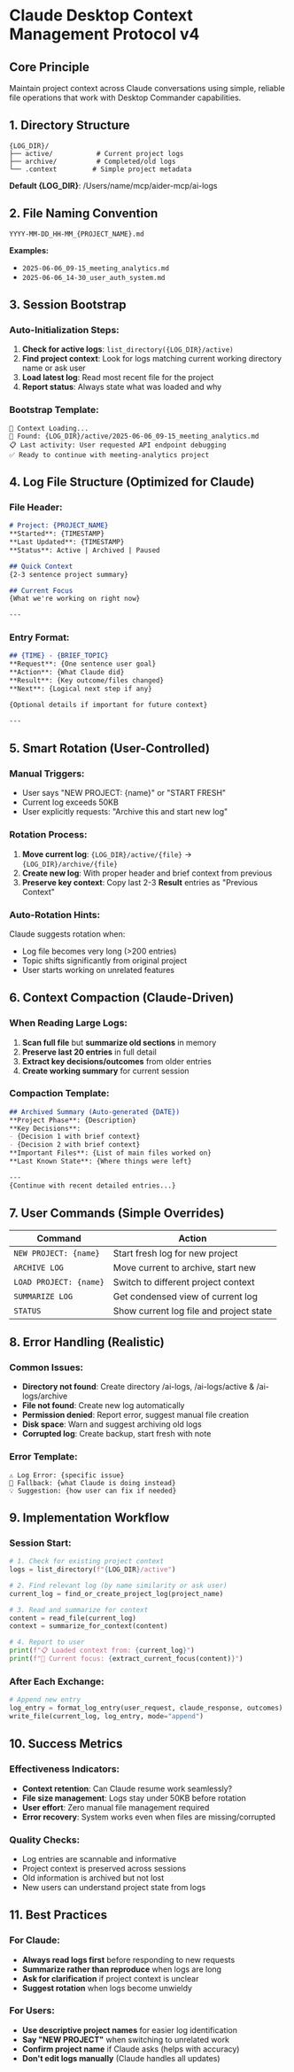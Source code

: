 # Claude Desktop Context Management Protocol v4

## Core Principle
Maintain project context across Claude conversations using simple, reliable file operations that work with Desktop Commander capabilities.

## 1. Directory Structure
```
{LOG_DIR}/
├── active/           # Current project logs
├── archive/          # Completed/old logs
└── .context         # Simple project metadata
```
**Default {LOG_DIR}**: /Users/name/mcp/aider-mcp/ai-logs

## 2. File Naming Convention
```
YYYY-MM-DD_HH-MM_{PROJECT_NAME}.md
```
**Examples:**
- `2025-06-06_09-15_meeting_analytics.md`
- `2025-06-06_14-30_user_auth_system.md`

## 3. Session Bootstrap

### Auto-Initialization Steps:
1. **Check for active logs**: `list_directory({LOG_DIR}/active)`
2. **Find project context**: Look for logs matching current working directory name or ask user
3. **Load latest log**: Read most recent file for the project
4. **Report status**: Always state what was loaded and why

### Bootstrap Template:
```
🔄 Context Loading...
📂 Found: {LOG_DIR}/active/2025-06-06_09-15_meeting_analytics.md
📋 Last activity: User requested API endpoint debugging
✅ Ready to continue with meeting-analytics project
```

## 4. Log File Structure (Optimized for Claude)

### File Header:
```markdown
# Project: {PROJECT_NAME}
**Started**: {TIMESTAMP}
**Last Updated**: {TIMESTAMP}
**Status**: Active | Archived | Paused

## Quick Context
{2-3 sentence project summary}

## Current Focus
{What we're working on right now}

---
```

### Entry Format:
```markdown
## {TIME} - {BRIEF_TOPIC}
**Request**: {One sentence user goal}
**Action**: {What Claude did}
**Result**: {Key outcome/files changed}
**Next**: {Logical next step if any}

{Optional details if important for future context}

---
```

## 5. Smart Rotation (User-Controlled)

### Manual Triggers:
- User says "NEW PROJECT: {name}" or "START FRESH"
- Current log exceeds 50KB
- User explicitly requests: "Archive this and start new log"

### Rotation Process:
1. **Move current log**: `{LOG_DIR}/active/{file}` → `{LOG_DIR}/archive/{file}`
2. **Create new log**: With proper header and brief context from previous
3. **Preserve key context**: Copy last 2-3 **Result** entries as "Previous Context"

### Auto-Rotation Hints:
Claude suggests rotation when:
- Log file becomes very long (>200 entries)
- Topic shifts significantly from original project
- User starts working on unrelated features

## 6. Context Compaction (Claude-Driven)

### When Reading Large Logs:
1. **Scan full file** but **summarize old sections** in memory
2. **Preserve last 20 entries** in full detail
3. **Extract key decisions/outcomes** from older entries
4. **Create working summary** for current session

### Compaction Template:
```markdown
## Archived Summary (Auto-generated {DATE})
**Project Phase**: {Description}
**Key Decisions**:
- {Decision 1 with brief context}
- {Decision 2 with brief context}
**Important Files**: {List of main files worked on}
**Last Known State**: {Where things were left}

---
{Continue with recent detailed entries...}
```

## 7. User Commands (Simple Overrides)

| Command | Action |
|---------|--------|
| `NEW PROJECT: {name}` | Start fresh log for new project |
| `ARCHIVE LOG` | Move current to archive, start new |
| `LOAD PROJECT: {name}` | Switch to different project context |
| `SUMMARIZE LOG` | Get condensed view of current log |
| `STATUS` | Show current log file and project state |

## 8. Error Handling (Realistic)

### Common Issues:
- **Directory not found**: Create directory /ai-logs, /ai-logs/active & /ai-logs/archive
- **File not found**: Create new log automatically
- **Permission denied**: Report error, suggest manual file creation
- **Disk space**: Warn and suggest archiving old logs
- **Corrupted log**: Create backup, start fresh with note

### Error Template:
```
⚠️ Log Error: {specific issue}
🔧 Fallback: {what Claude is doing instead}
💡 Suggestion: {how user can fix if needed}
```

## 9. Implementation Workflow

### Session Start:
```python
# 1. Check for existing project context
logs = list_directory(f"{LOG_DIR}/active")

# 2. Find relevant log (by name similarity or ask user)
current_log = find_or_create_project_log(project_name)

# 3. Read and summarize for context
content = read_file(current_log)
context = summarize_for_context(content)

# 4. Report to user
print(f"📋 Loaded context from: {current_log}")
print(f"🎯 Current focus: {extract_current_focus(content)}")
```

### After Each Exchange:
```python
# Append new entry
log_entry = format_log_entry(user_request, claude_response, outcomes)
write_file(current_log, log_entry, mode="append")
```

## 10. Success Metrics

### Effectiveness Indicators:
- **Context retention**: Can Claude resume work seamlessly?
- **File size management**: Logs stay under 50KB before rotation
- **User effort**: Zero manual file management required
- **Error recovery**: System works even when files are missing/corrupted

### Quality Checks:
- Log entries are scannable and informative
- Project context is preserved across sessions
- Old information is archived but not lost
- New users can understand project state from logs

## 11. Best Practices

### For Claude:
- **Always read logs first** before responding to new requests
- **Summarize rather than reproduce** when logs are long
- **Ask for clarification** if project context is unclear
- **Suggest rotation** when logs become unwieldy

### For Users:
- **Use descriptive project names** for easier log identification
- **Say "NEW PROJECT"** when switching to unrelated work
- **Confirm project name** if Claude asks (helps with accuracy)
- **Don't edit logs manually** (Claude handles all updates)